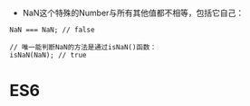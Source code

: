 # 

- NaN这个特殊的Number与所有其他值都不相等，包括它自己：

```javscript
NaN === NaN; // false

// 唯一能判断NaN的方法是通过isNaN()函数：
isNaN(NaN); // true
```


# ES6


